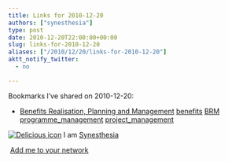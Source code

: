 ```yaml
---
title: Links for 2010-12-20
authors: ["synesthesia"]
type: post
date: 2010-12-20T22:00:00+00:00
slug: links-for-2010-12-20 
aliases: ["/2010/12/20/links-for-2010-12-20"]
aktt_notify_twitter:
  - no

---
```

Bookmarks I&#8217;ve shared on 2010-12-20:

  * [Benefits Realisation, Planning and Management][1] 
    [benefits][2] [BRM][3] [programme_management][4] [project_management][5] </li> </ul> 
    
    <p class="deliciouslink">
      <a href="https://del.icio.us/synesthesia" title="See all my bookmarks on del.icio.us"><img src="https://www.synesthesia.co.uk/images/deliciousicon.jpg" alt="Delicious icon" /></a>&nbsp;I am <a href="https://del.icio.us/synesthesia" title="See all my bookmarks on del.icio.us">Synesthesia</a>
    </p>
    
    <p class="deliciouslink">
      <a href="https://del.icio.us/network?add=synesthesia" title="Add me to your del.icio.us network"><img src="https://www.synesthesia.co.uk/images/add.gif" alt="" /></a>&nbsp;<a href="https://del.icio.us/network?add=synesthesia" title="Add me to your del.icio.us network">Add me to your network</a>
    </p>

 [1]: https://www.pmis.co.uk/benefits_realisation.htm
 [2]: https://delicious.com/synesthesia/benefits
 [3]: https://delicious.com/synesthesia/BRM
 [4]: https://delicious.com/synesthesia/programme_management
 [5]: https://delicious.com/synesthesia/project_management